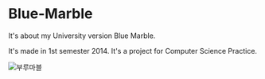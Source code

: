 # Blue-Marble
It's about my University version Blue Marble.

It's made in 1st semester 2014. It's a project for Computer Science Practice.

![부루마블](https://user-images.githubusercontent.com/43372042/94391967-f3f90100-0191-11eb-9a95-00eb4b5189b2.png)
